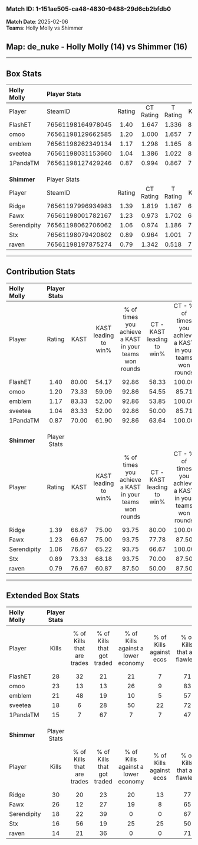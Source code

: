 ### Match ID: 1-151ae505-ca48-4830-9488-29d6cb2bfdb0  
**Match Date**: 2025-02-06  
**Teams**: Holly Molly vs Shimmer  

## **Map**: de_nuke - Holly Molly (14) vs Shimmer (16)  
---  

## Box Stats  

| **Holly Molly** | Player Stats      |        |           |          |       |       |       |         |        |      |     |
| :- | :- | :-: | :-: | :-: | :-: | :-: | :-: | :-: | :-: | :-: | :-: |
| Player          | SteamID           | Rating | CT Rating | T Rating | KAST  |  ADR  | Kills | Assists | Deaths | K/D  | HS% |
| FlashET         | 76561198164978045 |  1.40  |   1.647   |  1.336   | 80.00 | 95.3  |  28   |   11    |   22   | 1.27 | 50  |
| omoo            | 76561198129662585 |  1.20  |   1.000   |  1.657   | 73.33 | 78.2  |  23   |    4    |   18   | 1.28 | 17  |
| emblem          | 76561198262349134 |  1.17  |   1.298   |  1.165   | 83.33 | 77.9  |  21   |    6    |   21   | 1.00 | 57  |
| sveetea         | 76561198031153660 |  1.04  |   1.386   |  1.022   | 83.33 | 67.6  |  18   |    8    |   22   | 0.82 | 22  |
| 1PandaTM        | 76561198127429246 |  0.87  |   0.994   |  0.867   | 70.00 | 67.6  |  15   |    7    |   21   | 0.71 | 40  |
|                 |                   |        |           |          |       |       |       |         |        |      |     |
|                 |                   |        |           |          |       |       |       |         |        |      |     |
|                 |                   |        |           |          |       |       |       |         |        |      |     |
| **Shimmer**     | Player Stats      |        |           |          |       |       |       |         |        |      |     |
| Player          | SteamID           | Rating | CT Rating | T Rating | KAST  |  ADR  | Kills | Assists | Deaths | K/D  | HS% |
| Ridge           | 76561197996934983 |  1.39  |   1.819   |  1.167   | 66.67 | 116.8 |  30   |    8    |   24   | 1.25 | 43  |
| Fawx            | 76561198001782167 |  1.23  |   0.973   |  1.702   | 66.67 | 85.2  |  26   |    5    |   20   | 1.30 | 34  |
| Serendipity     | 76561198062706062 |  1.06  |   0.974   |  1.186   | 76.67 | 74.6  |  18   |    5    |   19   | 0.95 | 44  |
| Stx             | 76561198079420802 |  0.89  |   0.964   |  1.001   | 73.33 | 49.0  |  16   |    5    |   19   | 0.84 | 50  |
| raven           | 76561198197875274 |  0.79  |   1.342   |  0.518   | 76.67 | 48.4  |  14   |    5    |   23   | 0.61 | 28  |
---  

## Contribution Stats  

| **Holly Molly** | Player Stats |       |                      |                                                        |                           |                                                             |                          |                                                            |
| :- | :-: | :-: | :-: | :-: | :-: | :-: | :-: | :-: |
| Player          |    Rating    | KAST  | KAST leading to win% | % of times you achieve a KAST in your teams won rounds | CT - KAST leading to win% | CT - % of times you achieve a KAST in your teams won rounds | T - KAST leading to win% | T - % of times you achieve a KAST in your teams won rounds |
| FlashET         |     1.40     | 80.00 |        54.17         |                         92.86                          |           58.33           |                           100.00                            |          50.00           |                           85.71                            |
| omoo            |     1.20     | 73.33 |        59.09         |                         92.86                          |           54.55           |                            85.71                            |          63.64           |                           100.00                           |
| emblem          |     1.17     | 83.33 |        52.00         |                         92.86                          |           53.85           |                           100.00                            |          50.00           |                           85.71                            |
| sveetea         |     1.04     | 83.33 |        52.00         |                         92.86                          |           50.00           |                            85.71                            |          53.85           |                           100.00                           |
| 1PandaTM        |     0.87     | 70.00 |        61.90         |                         92.86                          |           63.64           |                           100.00                            |          60.00           |                           85.71                            |
|                 |              |       |                      |                                                        |                           |                                                             |                          |                                                            |
|                 |              |       |                      |                                                        |                           |                                                             |                          |                                                            |
|                 |              |       |                      |                                                        |                           |                                                             |                          |                                                            |
| **Shimmer**     | Player Stats |       |                      |                                                        |                           |                                                             |                          |                                                            |
| Player          |    Rating    | KAST  | KAST leading to win% | % of times you achieve a KAST in your teams won rounds | CT - KAST leading to win% | CT - % of times you achieve a KAST in your teams won rounds | T - KAST leading to win% | T - % of times you achieve a KAST in your teams won rounds |
| Ridge           |     1.39     | 66.67 |        75.00         |                         93.75                          |           80.00           |                           100.00                            |          70.00           |                           87.50                            |
| Fawx            |     1.23     | 66.67 |        75.00         |                         93.75                          |           77.78           |                            87.50                            |          72.73           |                           100.00                           |
| Serendipity     |     1.06     | 76.67 |        65.22         |                         93.75                          |           66.67           |                           100.00                            |          63.64           |                           87.50                            |
| Stx             |     0.89     | 73.33 |        68.18         |                         93.75                          |           70.00           |                            87.50                            |          66.67           |                           100.00                           |
| raven           |     0.79     | 76.67 |        60.87         |                         87.50                          |           50.00           |                            87.50                            |          77.78           |                           87.50                            |
---  

## Extended Box Stats  

| **Holly Molly** | Player Stats |                            |                            |                                    |                         |                              |                                 |        |                             |                                     |                          |                               |                            |
| :- | :-: | :-: | :-: | :-: | :-: | :-: | :-: | :-: | :-: | :-: | :-: | :-: | :-: |
| Player          |    Kills     | % of Kills that are trades | % of Kills that got traded | % of Kills against a lower economy | % of Kills against ecos | % of Kills that are flawless | % of Kills that are close duels | Deaths | % of Deaths that get traded | % of Deaths against a lower economy | % of Deaths against ecos | % of Deaths that are flawless | % of Deaths that are close |
| FlashET         |      28      |             32             |             21             |                 21                 |            7            |              71              |                7                |   22   |             23              |                 14                  |            5             |              59               |             5              |
| omoo            |      23      |             13             |             13             |                 26                 |            9            |              83              |                0                |   18   |             39              |                  6                  |            0             |              83               |             6              |
| emblem          |      21      |             48             |             19             |                 10                 |            5            |              57              |                0                |   21   |             19              |                 19                  |            5             |              67               |             5              |
| sveetea         |      18      |             6              |             28             |                 50                 |           22            |              72              |                0                |   22   |             41              |                 18                  |            9             |              68               |             14             |
| 1PandaTM        |      15      |             7              |             67             |                 7                  |            7            |              47              |               13                |   21   |             19              |                 14                  |            10            |              71               |             10             |
|                 |              |                            |                            |                                    |                         |                              |                                 |        |                             |                                     |                          |                               |                            |
|                 |              |                            |                            |                                    |                         |                              |                                 |        |                             |                                     |                          |                               |                            |
|                 |              |                            |                            |                                    |                         |                              |                                 |        |                             |                                     |                          |                               |                            |
| **Shimmer**     | Player Stats |                            |                            |                                    |                         |                              |                                 |        |                             |                                     |                          |                               |                            |
| Player          |    Kills     | % of Kills that are trades | % of Kills that got traded | % of Kills against a lower economy | % of Kills against ecos | % of Kills that are flawless | % of Kills that are close duels | Deaths | % of Deaths that get traded | % of Deaths against a lower economy | % of Deaths against ecos | % of Deaths that are flawless | % of Deaths that are close |
| Ridge           |      30      |             20             |             23             |                 20                 |           13            |              77              |                7                |   24   |             29              |                  4                  |            4             |              63               |             8              |
| Fawx            |      26      |             12             |             27             |                 19                 |            8            |              65              |                8                |   20   |             30              |                  5                  |            5             |              70               |             5              |
| Serendipity     |      18      |             22             |             39             |                 0                  |            0            |              67              |                0                |   19   |             11              |                  0                  |            0             |              53               |             5              |
| Stx             |      16      |             56             |             19             |                 25                 |           25            |              50              |               13                |   19   |             26              |                  5                  |            5             |              79               |             0              |
| raven           |      14      |             21             |             36             |                 0                  |            0            |              71              |               14                |   23   |             35              |                  4                  |            4             |              83               |             0              |
